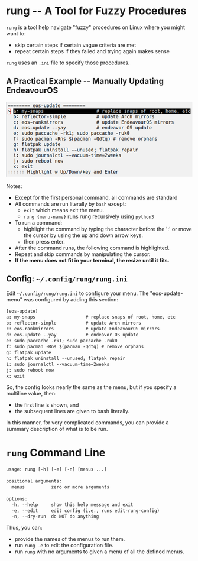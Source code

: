# rung -- A Tool for Fuzzy Procedures
`rung` is a tool help navigate "fuzzy" procedures on Linux where you might want to:
* skip certain steps if certain vague criteria are met
* repeat certain steps if they failed and trying again makes sense

`rung` uses an `.ini` file to specify those procedures.

##  A Practical Example -- Manually Updating EndeavourOS

![eos-update-menu](https://github.com/joedefen/rung/blob/main/images/eos-update-menu.png?raw=true)

Notes:
* Except for the first personal command, all commands are standard
* All commands are run literally by `bash` except:
  * `exit` which means exit the menu.
  * `rung {menu-name}` runs rung recursively using `python3`
* To run a command:
  * highlight the command by typing the character before the ':' or move the cursor by using the up and down arrow keys.
  * then press enter.
* After the command runs, the following command is highlighted.
* Repeat and skip commands by manipulating the cursor.
* **If the menu does not fit in your terminal, the resize until it fits.**

## Config: `~/.config/rung/rung.ini`
Edit `~/.config/rung/rung.ini` to configure your menu. The "eos-update-menu" was configured by adding this section:
```
[eos-update]
a: my-snaps                   # replace snaps of root, home, etc
b: reflector-simple           # update Arch mirrors
c: eos-rankmirrors            # update EndeavourOS mirrors
d: eos-update --yay           # endeavor OS update
e: sudo paccache -rk1; sudo paccache -ruk0
f: sudo pacman -Rns $(pacman -Qdtq) # remove orphans
g: flatpak update
h: flatpak uninstall --unused; flatpak repair
i: sudo journalctl --vacuum-time=2weeks
j: sudo reboot now
x: exit
```
So, the config looks nearly the same as the menu, but if you specify a multiline value, then:
* the first line is shown, and
* the subsequent lines are given to bash literally.

In this manner, for very complicated commands, you can provide a summary description of what is to be run.

# `rung` Command Line
```
usage: rung [-h] [-e] [-n] [menus ...]

positional arguments:
  menus          zero or more arguments

options:
  -h, --help     show this help message and exit
  -e, --edit     edit config (i.e., runs edit-rung-config)
  -n, --dry-run  do NOT do anything
```
Thus, you can:
* provide the names of the menus to run them.
* run `rung -e` to edit the configuration file.
* run `rung` with no arguments to given a menu of all the defined menus.


